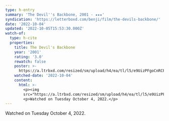 ```yaml
---
type: h-entry
summary: 'The Devil''s Backbone, 2001 - ★★★'
syndication: 'https://letterboxd.com/benji/film/the-devils-backbone/'
date: '2022-10-04'
updated: '2022-10-05T15:53:30.000Z'
watch-of:
  type: h-cite
  properties:
    title: The Devil's Backbone
    year: '2001'
    rating: '3.0'
    rewatch: false
    poster: >-
      https://a.ltrbxd.com/resized/sm/upload/h4/ea/tl/l5/e9UizPFgoCnRCPtR0tyg2JNXY6A-0-600-0-900-crop.jpg?v=24af090ca9
    watched-date: '2022-10-04'
    content:
      html: >-
        <p><img
        src="https://a.ltrbxd.com/resized/sm/upload/h4/ea/tl/l5/e9UizPFgoCnRCPtR0tyg2JNXY6A-0-600-0-900-crop.jpg?v=24af090ca9"/></p>
        <p>Watched on Tuesday October 4, 2022.</p>
---
```

Watched on Tuesday October 4, 2022.
